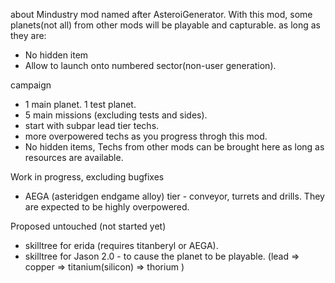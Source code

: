 
about
Mindustry mod named after AsteroiGenerator. 
With this mod, some planets(not all) from other mods will be playable and capturable. as long as they are:
- No hidden item
- Allow to launch onto numbered sector(non-user generation). 

campaign
- 1 main planet. 1 test planet. 
- 5 main missions (excluding tests and sides). 
- start with subpar lead tier techs.  
- more overpowered techs as you progress throgh this mod.
- No hidden items, Techs from other mods can be brought here as long as resources are available.  

Work in progress, excluding bugfixes
- AEGA (asteridgen endgame alloy) tier - conveyor, turrets and drills. They are expected to be highly overpowered.

Proposed untouched (not started yet)
- skilltree for erida (requires titanberyl or AEGA).
- skilltree for Jason 2.0 - to cause the planet to be playable.  (lead => copper => titanium(silicon) => thorium )
